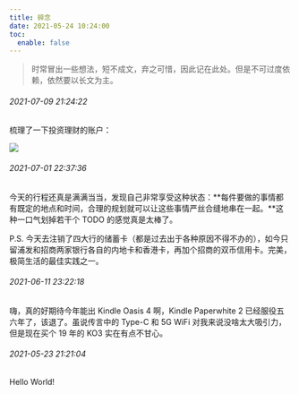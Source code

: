 ```yaml
---
title: 碎念
date: 2021-05-24 10:24:00
toc:
  enable: false
---
```


> 时常冒出一些想法，短不成文，弃之可惜，因此记在此处。但是不可过度依赖，依然要以长文为主。

###### 2021-07-09 21:24:22

梳理了一下投资理财的账户：

![](https://cdn.jsdelivr.net/gh/ProgCZ/image-cloud-a@master/2021/07/09/01.png)

###### 2021-07-01 22:37:36

今天的行程还真是满满当当，发现自己非常享受这种状态：**每件要做的事情都有既定的地点和时间，合理的规划就可以让这些事情严丝合缝地串在一起。**这种一口气划掉若干个 TODO 的感觉真是太棒了。

P.S. 今天去注销了四大行的储蓄卡（都是过去出于各种原因不得不办的），如今只留浦发和招商两家银行各自的内地卡和香港卡，再加个招商的双币信用卡。完美，极简生活的最佳实践之一。

###### 2021-06-11 23:22:18

嗨，真的好期待今年能出 Kindle Oasis 4 啊，Kindle Paperwhite 2 已经服役五六年了，该退了。虽说传言中的 Type-C 和 5G WiFi 对我来说没啥太大吸引力，但是现在买个 19 年的 KO3 实在有点不甘心。

###### 2021-05-23 21:21:04

Hello World!
